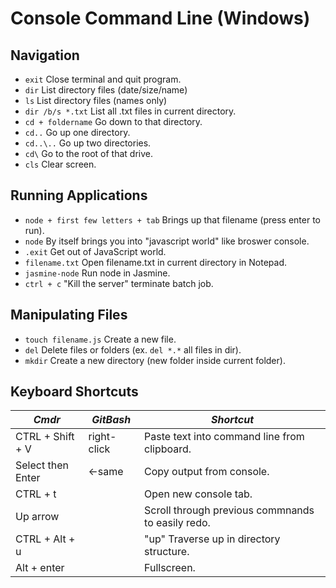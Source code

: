 # Console Command Line (Windows)

## Navigation
- `exit`         Close terminal and quit program.
- `dir`          List directory files (date/size/name)
- `ls`           List directory files (names only)
- `dir /b/s *.txt`   List all .txt files in current directory.
- `cd + foldername`  Go down to that directory.
- `cd..`         Go up one directory.
- `cd..\..`      Go up two directories.
- `cd\`          Go to the root of that drive.
- `cls`          Clear screen.

## Running Applications
- `node + first few letters + tab` Brings up that filename (press enter to run).
- `node`         By itself brings you into "javascript world" like broswer console.
- `.exit`        Get out of JavaScript world.
- `filename.txt` Open filename.txt in current directory in Notepad.
- `jasmine-node` Run node in Jasmine.
- `ctrl + c`     "Kill the server" terminate batch job.

## Manipulating Files
- `touch filename.js` Create a new file.
- `del`          Delete files or folders (ex. `del *.*` all files in dir).
- `mkdir`        Create a new directory (new folder inside current folder).

## Keyboard Shortcuts
| *Cmdr*            | *GitBash*   | *Shortcut*                                        |
|-------------------|-------------|---------------------------------------------------|
| CTRL + Shift + V  | right-click | Paste text into command line from clipboard.      |
| Select then Enter | &lt;-same   | Copy output from console.                         |
| CTRL + t          |             | Open new console tab.                             |
| Up arrow          |             | Scroll through previous commnands to easily redo. |
| CTRL + Alt + u    |             | "up" Traverse up in directory structure.          |
| Alt + enter       |             | Fullscreen.                                       |
